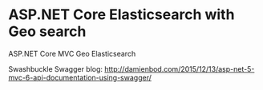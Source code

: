 # ASP.NET Core Elasticsearch with Geo search
ASP.NET Core MVC Geo Elasticsearch

Swashbuckle Swagger blog:
http://damienbod.com/2015/12/13/asp-net-5-mvc-6-api-documentation-using-swagger/
